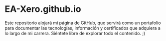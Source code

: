 # EA-Xero.github.io
Este repositorio alojará mi página de GitHub, que servirá como un portafolio para documentar las tecnologías, información y certificados que adquiera a lo largo de mi carrera. 
Siéntete libre de explorar todo el contenido. ;)
